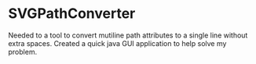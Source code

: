 # SVGPathConverter
Needed to a tool to convert mutiline path attributes to a single line without extra spaces.
Created a quick java GUI application to help solve my problem. 
